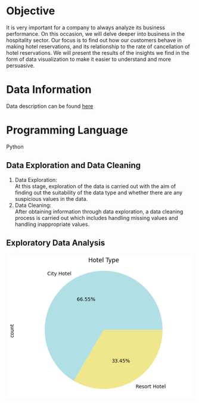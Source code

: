 # Objective

It is very important for a company to always analyze its business performance. On this occasion, we will delve deeper into business in the hospitality sector. Our focus is to find out how our customers behave in making hotel reservations, and its relationship to the rate of cancellation of hotel reservations. We will present the results of the insights we find in the form of data visualization to make it easier to understand and more persuasive.

# Data Information

Data description can be found [here](https://www.kaggle.com/datasets/jessemostipak/hotel-booking-demand)

# Programming Language
Python

## Data Exploration and Data Cleaning
1. Data Exploration:  
   At this stage, exploration of the data is carried out with the aim of finding out the suitability of the data type and 
whether there are any suspicious values ​in the data.  
2. Data Cleaning:  
   After obtaining information through data exploration, a data cleaning process is carried out which includes
handling missing values ​and handling inappropriate values.

## Exploratory Data Analysis  
![hotel type](https://github.com/nishrinarawi/hotel_investigation/blob/88eda88d9634e54dad5836c88b4c7cfcd95dd482/assets/hotel%20type.png)
